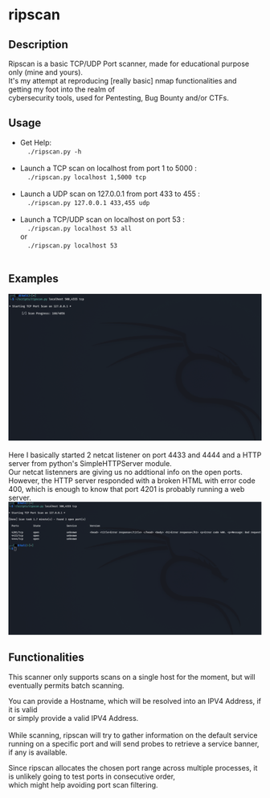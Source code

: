 # ripscan

## Description

Ripscan is a basic TCP/UDP Port scanner, made for educational purpose only (mine and yours).<br>
It's my attempt at reproducing [really basic] nmap functionalities and getting my foot into
the realm of <br>cybersecurity tools, used for Pentesting, Bug Bounty and/or CTFs.

## Usage

- Get Help: <br>
  &emsp;`./ripscan.py -h`<br><br>
- Launch a TCP scan on localhost from port 1 to 5000 : <br>
  &emsp;`./ripscan.py localhost 1,5000 tcp`<br><br>
- Launch a UDP scan on 127.0.0.1 from port 433 to 455 : <br>
  &emsp;`./ripscan.py 127.0.0.1 433,455 udp`<br><br>
- Launch a TCP/UDP scan on localhost on port 53 : <br>
  &emsp;`./ripscan.py localhost 53 all`<br> or <br>&emsp;`./ripscan.py localhost 53`<br><br>

## Examples

![Example 1](img/scanS.png) <br><br>
Here I basically started 2 netcat listener on port 4433 and 4444 and a HTTP server from python's SimpleHTTPServer module.<br>
Our netcat listenners are giving us no addtional info on the open ports.<br>
However, the HTTP server responded with a broken HTML with error code 400, which is enough to know that port 4201 is probably running a web server.<br>
![Example 2](img/scanE.png) <br>

## Functionalities

This scanner only supports scans on a single host for the moment,
but will eventually permits batch scanning.

You can provide a Hostname, which will be resolved into an IPV4 Address, if it is valid<br>
or simply provide a valid IPV4 Address.<br><br>
While scanning, ripscan will try to gather information on the default service running on a specific port
and will send probes to retrieve a service banner, if any is available.

Since ripscan allocates the chosen port range across multiple processes, it is unlikely going to test ports in consecutive order,<br>which might help avoiding port scan filtering.
